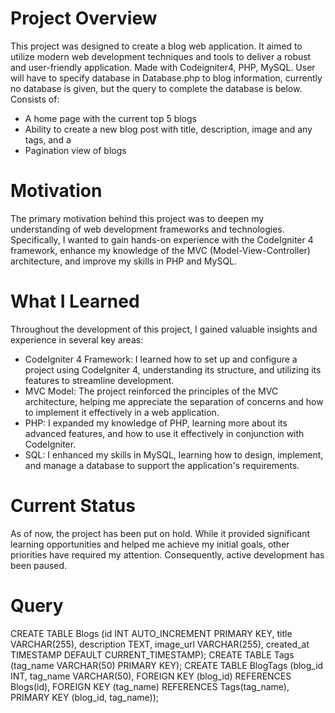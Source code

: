 # Project Overview
This project was designed to create a blog web application. It aimed to utilize modern web development techniques and tools to deliver a robust and user-friendly application.
Made with Codeigniter4, PHP, MySQL. User will have to specify database in Database.php to blog information, currently no database is given, but the query to complete the database is below. 
Consists of:
- A home page with the current top 5 blogs
- Ability to create a new blog post with title, description, image and any tags, and a
- Pagination view of blogs

# Motivation
The primary motivation behind this project was to deepen my understanding of web development frameworks and technologies. Specifically, I wanted to gain hands-on experience with the CodeIgniter 4 framework, enhance my knowledge of the MVC (Model-View-Controller) architecture, and improve my skills in PHP and MySQL.

# What I Learned
Throughout the development of this project, I gained valuable insights and experience in several key areas:

- CodeIgniter 4 Framework: I learned how to set up and configure a project using CodeIgniter 4, understanding its structure, and utilizing its features to streamline development.
- MVC Model: The project reinforced the principles of the MVC architecture, helping me appreciate the separation of concerns and how to implement it effectively in a web application.
- PHP: I expanded my knowledge of PHP, learning more about its advanced features, and how to use it effectively in conjunction with CodeIgniter.
- SQL: I enhanced my skills in MySQL, learning how to design, implement, and manage a database to support the application's requirements.

# Current Status
As of now, the project has been put on hold. While it provided significant learning opportunities and helped me achieve my initial goals, other priorities have required my attention. Consequently, active development has been paused.

# Query
CREATE TABLE Blogs (id INT AUTO_INCREMENT PRIMARY KEY,  title VARCHAR(255),  description TEXT,  image_url VARCHAR(255),  created_at TIMESTAMP DEFAULT CURRENT_TIMESTAMP);
CREATE TABLE Tags (tag_name VARCHAR(50) PRIMARY KEY);
CREATE TABLE BlogTags (blog_id INT,  tag_name VARCHAR(50),  FOREIGN KEY (blog_id) REFERENCES Blogs(id),  FOREIGN KEY (tag_name) REFERENCES Tags(tag_name),  PRIMARY KEY (blog_id, tag_name));
